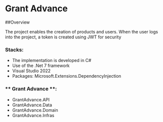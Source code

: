 # Grant Advance

##Overview

The project enables the creation of products and users. When the user logs into the project, a token is created using JWT for security

### **Stacks**:

- The implementation is developed in C#
- Use of the .Net 7 framework
- Visual Studio 2022
- Packages: Microsoft.Extensions.DependencyInjection

### ** Grant Advance **:

- GrantAdvance.API
- GrantAdvance.Data
- GrantAdvance.Domain
- GrantAdvance.Infras

